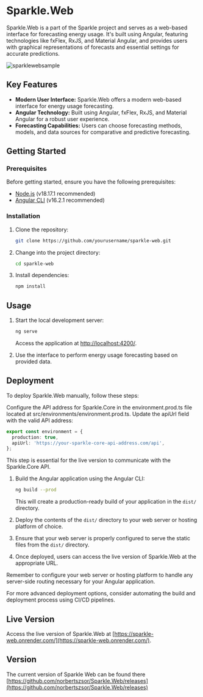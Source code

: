 # Sparkle.Web

Sparkle.Web is a part of the Sparkle project and serves as a web-based interface for forecasting energy usage. It's built using Angular, featuring technologies like fxFlex, RxJS, and Material Angular, and provides users with graphical representations of forecasts and essential settings for accurate predictions.

![sparklewebsample](https://github.com/norbertszsor/Sparkle.Web/assets/47736350/2987befb-4428-4261-b7b5-40169ec944e8)

## Key Features

- **Modern User Interface:** Sparkle.Web offers a modern web-based interface for energy usage forecasting.
- **Angular Technology:** Built using Angular, fxFlex, RxJS, and Material Angular for a robust user experience.
- **Forecasting Capabilities:** Users can choose forecasting methods, models, and data sources for comparative and predictive forecasting.

## Getting Started

### Prerequisites

Before getting started, ensure you have the following prerequisites:

- [Node.js](https://nodejs.org/) (v18.17.1 recommended)
- [Angular CLI](https://angular.io/cli) (v16.2.1 recommended)

### Installation

1. Clone the repository:

   ```bash
   git clone https://github.com/yourusername/sparkle-web.git
   ```

2. Change into the project directory:

   ```bash
   cd sparkle-web
   ```

3. Install dependencies:

   ```bash
   npm install
   ```

## Usage

1. Start the local development server:

   ```bash
   ng serve
   ```

   Access the application at [http://localhost:4200/](http://localhost:4200/).

2. Use the interface to perform energy usage forecasting based on provided data.

## Deployment

To deploy Sparkle.Web manually, follow these steps:

Configure the API address for Sparkle.Core in the environment.prod.ts file located at src/environments/environment.prod.ts. Update the apiUrl field with the valid API address:

```typescript
export const environment = {
  production: true,
  apiUrl: 'https://your-sparkle-core-api-address.com/api',
};
```

This step is essential for the live version to communicate with the Sparkle.Core API.

1. Build the Angular application using the Angular CLI:

   ```bash
   ng build --prod
   ```

   This will create a production-ready build of your application in the `dist/` directory.

2. Deploy the contents of the `dist/` directory to your web server or hosting platform of choice.

3. Ensure that your web server is properly configured to serve the static files from the `dist/` directory.

4. Once deployed, users can access the live version of Sparkle.Web at the appropriate URL.

Remember to configure your web server or hosting platform to handle any server-side routing necessary for your Angular application.

For more advanced deployment options, consider automating the build and deployment process using CI/CD pipelines.

## Live Version

Access the live version of Sparkle.Web at [https://sparkle-web.onrender.com/](https://sparkle-web.onrender.com/).

## Version

The current version of Sparkle Web can be found there [https://github.com/norbertszsor/Sparkle.Web/releases](https://github.com/norbertszsor/Sparkle.Web/releases)
